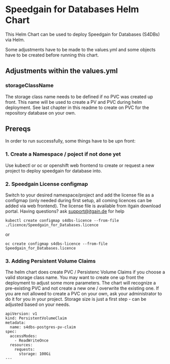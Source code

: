 # Speedgain for Databases Helm Chart
This Helm Chart can be used to deploy Speedgain for Databases (S4DBs) via Helm. 

Some adjustments have to be made to the values.yml and some objects have to be created before running this chart.

## Adjustments within the values.yml
### storageClassName
The storage class name needs to be defined if no PVC was created up front. This name will be used to create a PV and PVC during helm deployment. See last chapter in this readme to create on PVC for the repository database on your own.

## Prereqs
In order to run successfully, some things have to be upn front:

### 1. Create a Namespace / poject if not done yet

Use kubectl or oc or openshift web frontend to create or request a new project to deploy speedgain for database into.

### 2. Speedgain License configmap
Switch to your desired namespace/project and add the license file as a configmap (only needed during first setup, all coming licences can be added via web frontend). The license file is available from itgain download portal. Having questions? ask support@itgain.de for help

```
kubectl create configmap s4dbs-licence --from-file ./licence/Speedgain_for_Databases.licence
```
or
````
oc create configmap s4dbs-licence --from-file Speedgain_for_Databases.licence
````


### 3. Adding Persistent Volume Claims
The helm chart does create PVC / Persistenc Volume Claims if you choose a valid storage class name. You may want to create one up front the deployment to adjust some more parameters. The chart will recognize a pre-existing PVC and not create a new one / overwrite the existing one. If you are not allowed to create a PVC on your own, ask your administrator to do it for you in your project. Storage size is just a first step - can be adjusted based on your needs.

````
apiVersion: v1
kind: PersistentVolumeClaim
metadata:
  name: s4dbs-postgres-pv-claim
spec:
  accessModes:
    - ReadWriteOnce
  resources:
    requests:
      storage: 100Gi
---

````

